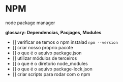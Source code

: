 # NPM

node package manager

__glossary: Dependencias, Pacjages, Modules__

- [] verificar se temos o npm instalad `npm --version`
- [] criar nosso proprio pacote
- [] o que é o aquivo package.json
- [] utilizar módulos de terceiros
- [] o que é o diretorio node_modules
- [] o que é o aquivo package-lock.json
- [] criar scripts para rodar com o npm
